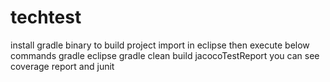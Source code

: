 # techtest
install gradle binary to build project
import in eclipse
then execute below commands
gradle eclipse
gradle clean build jacocoTestReport
you can see coverage report and junit